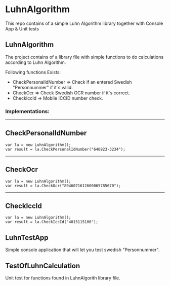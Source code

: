# LuhnAlgorithm
This repo contains of a simple Luhn Algorithm library together with Console App & Unit tests

## LuhnAlgorithm
The project contains of a library file with simple functions to do calculations according to Luhn Algorithm.

Following functions Exists:
- CheckPersonalIdNumber => Check if an entered Swedish "Personnummer" if it´s valid.
- CheckOcr => Check Swedish OCR number if it´s correct.
- CheckIccId => Mobile ICCID number check.

### Implementations:
---
CheckPersonalIdNumber
---
<pre><code>var la = new LuhnAlgorithm();
var result = la.CheckPersonalIdNumber("640823-3234");</code></pre>
---
CheckOcr
---
<pre><code>var la = new LuhnAlgorithm();
var result = la.CheckOcr("8946071612600065785670");</code></pre>
---
CheckIccId
---
<pre><code>var la = new LuhnAlgorithm();
var result = la.CheckIccId("4015115100");</code></pre>

## LuhnTestApp
Simple console application that will let you test swedish "Personnummer".

## TestOfLuhnCalculation
Unit test for functions found in LuhnAlgorith library file.
